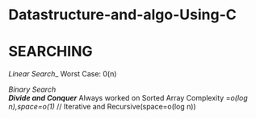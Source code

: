 # Datastructure-and-algo-Using-C

# SEARCHING

        
  _Linear Search__           Worst Case: 0(n)   

  *Binary Search*           
                                                ***Divide and Conquer***
            Always worked on Sorted Array
            Complexity =_o(log n),space=o(1)_   // Iterative and Recursive(space=o(log n))
          
            
        
